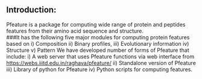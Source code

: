 ## Introduction:
Pfeature is a package for computing wide range of protein and peptides features from their amino acid
sequence and structure.<br>
###It has the following five major modules for computing protein features based on
i)  Composition
ii) Binary profiles,
iii)  Evolutionary information
 iv)  Structure
 v) Pattern
 We have developed number of forms of Pfeature that include: 
 i) A web server that uses Pfeature functions via web interface from https://webs.iiitd.edu.in/raghava/pfeature/ 
 ii) Standalone version of Pfeature
iii) Library of python for Pfeature
iv) Python scripts for computing features.
